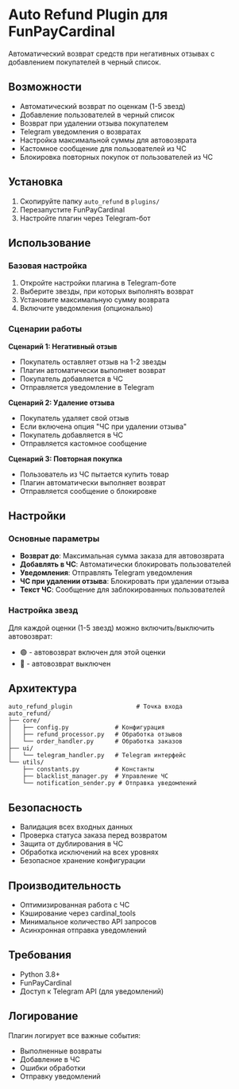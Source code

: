# Auto Refund Plugin для FunPayCardinal

Автоматический возврат средств при негативных отзывах с добавлением покупателей в черный список.

## Возможности

- Автоматический возврат по оценкам (1-5 звезд)
- Добавление пользователей в черный список
- Возврат при удалении отзыва покупателем
- Telegram уведомления о возвратах
- Настройка максимальной суммы для автовозврата
- Кастомное сообщение для пользователей из ЧС
- Блокировка повторных покупок от пользователей из ЧС

## Установка

1. Скопируйте папку `auto_refund` в `plugins/`
2. Перезапустите FunPayCardinal
3. Настройте плагин через Telegram-бот

## Использование

### Базовая настройка

1. Откройте настройки плагина в Telegram-боте
2. Выберите звезды, при которых выполнять возврат
3. Установите максимальную сумму возврата
4. Включите уведомления (опционально)

### Сценарии работы

**Сценарий 1: Негативный отзыв**
- Покупатель оставляет отзыв на 1-2 звезды
- Плагин автоматически выполняет возврат
- Покупатель добавляется в ЧС
- Отправляется уведомление в Telegram

**Сценарий 2: Удаление отзыва**
- Покупатель удаляет свой отзыв
- Если включена опция "ЧС при удалении отзыва"
- Покупатель добавляется в ЧС
- Отправляется кастомное сообщение

**Сценарий 3: Повторная покупка**
- Пользователь из ЧС пытается купить товар
- Плагин автоматически выполняет возврат
- Отправляется сообщение о блокировке

## Настройки

### Основные параметры

- **Возврат до**: Максимальная сумма заказа для автовозврата
- **Добавлять в ЧС**: Автоматически блокировать пользователей
- **Уведомления**: Отправлять Telegram уведомления
- **ЧС при удалении отзыва**: Блокировать при удалении отзыва
- **Текст ЧС**: Сообщение для заблокированных пользователей

### Настройка звезд

Для каждой оценки (1-5 звезд) можно включить/выключить автовозврат:
- 🟢 - автовозврат включен для этой оценки
- 🔴 - автовозврат выключен

## Архитектура
```
auto_refund_plugin                  # Точка входа
auto_refund/
├── core/
│   ├── config.py             # Конфигурация
│   ├── refund_processor.py   # Обработка отзывов
│   └── order_handler.py      # Обработка заказов
├── ui/
│   └── telegram_handler.py   # Telegram интерфейс
└── utils/
    ├── constants.py          # Константы
    ├── blacklist_manager.py  # Управление ЧС
    └── notification_sender.py # Отправка уведомлений
```

## Безопасность

- Валидация всех входных данных
- Проверка статуса заказа перед возвратом
- Защита от дублирования в ЧС
- Обработка исключений на всех уровнях
- Безопасное хранение конфигурации

## Производительность

- Оптимизированная работа с ЧС
- Кэширование через cardinal_tools
- Минимальное количество API запросов
- Асинхронная отправка уведомлений

## Требования

- Python 3.8+
- FunPayCardinal
- Доступ к Telegram API (для уведомлений)

## Логирование

Плагин логирует все важные события:
- Выполненные возвраты
- Добавление в ЧС
- Ошибки обработки
- Отправку уведомлений
